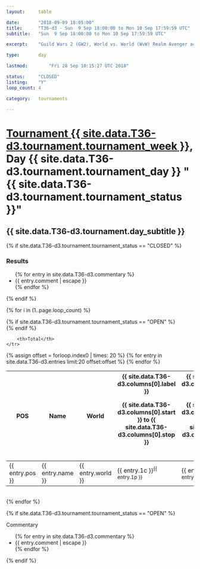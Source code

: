```yaml
---
layout: 	table

date: 		"2018-09-09 18:05:00"
title: 		"T36-d3 - Sun  9 Sep 18:00:00 to Mon 10 Sep 17:59:59 UTC"
subtitle: 	"Sun  9 Sep 18:00:00 to Mon 10 Sep 17:59:59 UTC"

excerpt:    "Guild Wars 2 (GW2), World vs. World (WvW) Realm Avenger achivement Tournament. \"Every Kill Counts\""

type:       day

lastmod: 		"Fri 28 Sep 10:15:27 UTC 2018"

status:     "CLOSED"
listing:    "Y"
loop_count: 4

category: 	tournaments

---
```

<div class="table_header">
    <h1><a href="{{ site.data.T36-d3.tournament.week_url }}">Tournament {{ site.data.T36-d3.tournament.tournament_week }}</a>, Day {{ site.data.T36-d3.tournament.tournament_day }} "{{ site.data.T36-d3.tournament.tournament_status }}"</h1>
    <h2>{{ site.data.T36-d3.tournament.day_subtitle }}</h2> 
</div>

{% if site.data.T36-d3.tournament.tournament_status == "CLOSED" %} 
<div class="commentary">
  <h3>Results</h3>
  <ul>
    {% for entry in site.data.T36-d3.commentary %}
    <li class="commentary_list">{{ entry.comment | escape }}</li>
    {% endfor %}
  </ul>
</div>
{% endif %}


{% for i in (1..page.loop_count) %}

{% if site.data.T36-d3.tournament.tournament_status == "OPEN" %} 
<br>
{% endif %}

<table class="day_table">
  <colgroup>
    <col style="width:18px">
    <col style="width:55px">
    <col style="width:55px">
    <col style="width:12px">
    <col style="width:12px">
    <col style="width:12px">
    <col style="width:12px">
    <col style="width:12px">
    <col style="width:12px">
    <col style="width:12px">
    <col style="width:12px">
    <col style="width:12px">
    <col style="width:12px">
    <col style="width:12px">
    <col style="width:12px">
    <col style="width:12px">
    <col style="width:12px">
    <col style="width:12px">
    <col style="width:12px">
    <col style="width:12px">
    <col style="width:12px">
    <col style="width:12px">
    <col style="width:12px">
    <col style="width:12px">
    <col style="width:12px">
    <col style="width:12px">
    <col style="width:12px">
    <col style="width:18px">
  </colgroup>  
  <thead>
    <tr>
        <th>POS</th>
        <th class="AlignLeft">Name</th>
        <th class="AlignLeft">World</th>

<th><div class="label">{{ site.data.T36-d3.columns[0].label }}<p class="onhover">{{ site.data.T36-d3.columns[0].start }} to {{ site.data.T36-d3.columns[0].stop }}</p></div>​</th>
<th><div class="label">{{ site.data.T36-d3.columns[1].label }}<p class="onhover">{{ site.data.T36-d3.columns[1].start }} to {{ site.data.T36-d3.columns[1].stop }}</p></div>​</th>
<th><div class="label">{{ site.data.T36-d3.columns[2].label }}<p class="onhover">{{ site.data.T36-d3.columns[2].start }} to {{ site.data.T36-d3.columns[2].stop }}</p></div>​</th>
<th><div class="label">{{ site.data.T36-d3.columns[3].label }}<p class="onhover">{{ site.data.T36-d3.columns[3].start }} to {{ site.data.T36-d3.columns[3].stop }}</p></div>​</th>
<th><div class="label">{{ site.data.T36-d3.columns[4].label }}<p class="onhover">{{ site.data.T36-d3.columns[4].start }} to {{ site.data.T36-d3.columns[4].stop }}</p></div>​</th>
<th><div class="label">{{ site.data.T36-d3.columns[5].label }}<p class="onhover">{{ site.data.T36-d3.columns[5].start }} to {{ site.data.T36-d3.columns[5].stop }}</p></div>​</th>
<th><div class="label">{{ site.data.T36-d3.columns[6].label }}<p class="onhover">{{ site.data.T36-d3.columns[6].start }} to {{ site.data.T36-d3.columns[6].stop }}</p></div>​</th>
<th><div class="label">{{ site.data.T36-d3.columns[7].label }}<p class="onhover">{{ site.data.T36-d3.columns[7].start }} to {{ site.data.T36-d3.columns[7].stop }}</p></div>​</th>
<th><div class="label">{{ site.data.T36-d3.columns[8].label }}<p class="onhover">{{ site.data.T36-d3.columns[8].start }} to {{ site.data.T36-d3.columns[8].stop }}</p></div>​</th>
<th><div class="label">{{ site.data.T36-d3.columns[9].label }}<p class="onhover">{{ site.data.T36-d3.columns[9].start }} to {{ site.data.T36-d3.columns[9].stop }}</p></div>​</th>
<th><div class="label">{{ site.data.T36-d3.columns[10].label }}<p class="onhover">{{ site.data.T36-d3.columns[10].start }} to {{ site.data.T36-d3.columns[10].stop }}</p></div>​</th>

<th><div class="label">{{ site.data.T36-d3.columns[11].label }}<p class="onhover">{{ site.data.T36-d3.columns[11].start }} to {{ site.data.T36-d3.columns[11].stop }}</p></div>​</th>
<th><div class="label">{{ site.data.T36-d3.columns[12].label }}<p class="onhover">{{ site.data.T36-d3.columns[12].start }} to {{ site.data.T36-d3.columns[12].stop }}</p></div>​</th>
<th><div class="label">{{ site.data.T36-d3.columns[13].label }}<p class="onhover">{{ site.data.T36-d3.columns[13].start }} to {{ site.data.T36-d3.columns[13].stop }}</p></div>​</th>
<th><div class="label">{{ site.data.T36-d3.columns[14].label }}<p class="onhover">{{ site.data.T36-d3.columns[14].start }} to {{ site.data.T36-d3.columns[14].stop }}</p></div>​</th>
<th><div class="label">{{ site.data.T36-d3.columns[15].label }}<p class="onhover">{{ site.data.T36-d3.columns[15].start }} to {{ site.data.T36-d3.columns[15].stop }}</p></div>​</th>
<th><div class="label">{{ site.data.T36-d3.columns[16].label }}<p class="onhover">{{ site.data.T36-d3.columns[16].start }} to {{ site.data.T36-d3.columns[16].stop }}</p></div>​</th>
<th><div class="label">{{ site.data.T36-d3.columns[17].label }}<p class="onhover">{{ site.data.T36-d3.columns[17].start }} to {{ site.data.T36-d3.columns[17].stop }}</p></div>​</th>
<th><div class="label">{{ site.data.T36-d3.columns[18].label }}<p class="onhover">{{ site.data.T36-d3.columns[18].start }} to {{ site.data.T36-d3.columns[18].stop }}</p></div>​</th>
<th><div class="label">{{ site.data.T36-d3.columns[19].label }}<p class="onhover">{{ site.data.T36-d3.columns[19].start }} to {{ site.data.T36-d3.columns[19].stop }}</p></div>​</th>
<th><div class="label">{{ site.data.T36-d3.columns[20].label }}<p class="onhover">{{ site.data.T36-d3.columns[20].start }} to {{ site.data.T36-d3.columns[20].stop }}</p></div>​</th>

<th><div class="label">{{ site.data.T36-d3.columns[21].label }}<p class="onhover">{{ site.data.T36-d3.columns[21].start }} to {{ site.data.T36-d3.columns[21].stop }}</p></div>​</th>
<th><div class="label">{{ site.data.T36-d3.columns[22].label }}<p class="onhover">{{ site.data.T36-d3.columns[22].start }} to {{ site.data.T36-d3.columns[22].stop }}</p></div>​</th>
<th><div class="label">{{ site.data.T36-d3.columns[23].label }}<p class="onhover">{{ site.data.T36-d3.columns[23].start }} to {{ site.data.T36-d3.columns[23].stop }}</p></div>​</th>

        <th>Total</th>
    </tr>
  </thead>
  {% assign offset = forloop.index0 | times: 20 %}
<tbody>
{% for entry in site.data.T36-d3.entries limit:20 offset:offset %}
  <tr>
    <td class="pl{{ entry.pos }}">{{ entry.pos }}</td>
    <td class="AlignLeft">{{ entry.name }}</td>
    <td class="AlignLeft">{{ entry.world }}</td>
    <td class="pl{{ entry.1p }}">{{ entry.1c }}<sup>{{ entry.1p }}</sup></td>
    <td class="pl{{ entry.2p }}">{{ entry.2c }}<sup>{{ entry.2p }}</sup></td>
    <td class="pl{{ entry.3p }}">{{ entry.3c }}<sup>{{ entry.3p }}</sup></td>
    <td class="pl{{ entry.4p }}">{{ entry.4c }}<sup>{{ entry.4p }}</sup></td>
    <td class="pl{{ entry.5p }}">{{ entry.5c }}<sup>{{ entry.5p }}</sup></td>
    <td class="pl{{ entry.6p }}">{{ entry.6c }}<sup>{{ entry.6p }}</sup></td>
    <td class="pl{{ entry.7p }}">{{ entry.7c }}<sup>{{ entry.7p }}</sup></td>
    <td class="pl{{ entry.8p }}">{{ entry.8c }}<sup>{{ entry.8p }}</sup></td>
    <td class="pl{{ entry.9p }}">{{ entry.9c }}<sup>{{ entry.9p }}</sup></td>
    <td class="pl{{ entry.10p }}">{{ entry.10c }}<sup>{{ entry.10p }}</sup></td>
    <td class="pl{{ entry.11p }}">{{ entry.11c }}<sup>{{ entry.11p }}</sup></td>
    <td class="pl{{ entry.12p }}">{{ entry.12c }}<sup>{{ entry.12p }}</sup></td>
    <td class="pl{{ entry.13p }}">{{ entry.13c }}<sup>{{ entry.13p }}</sup></td>
    <td class="pl{{ entry.14p }}">{{ entry.14c }}<sup>{{ entry.14p }}</sup></td>
    <td class="pl{{ entry.15p }}">{{ entry.15c }}<sup>{{ entry.15p }}</sup></td>
    <td class="pl{{ entry.16p }}">{{ entry.16c }}<sup>{{ entry.16p }}</sup></td>
    <td class="pl{{ entry.17p }}">{{ entry.17c }}<sup>{{ entry.17p }}</sup></td>
    <td class="pl{{ entry.18p }}">{{ entry.18c }}<sup>{{ entry.18p }}</sup></td>
    <td class="pl{{ entry.19p }}">{{ entry.19c }}<sup>{{ entry.19p }}</sup></td>
    <td class="pl{{ entry.20p }}">{{ entry.20c }}<sup>{{ entry.20p }}</sup></td>
    <td class="pl{{ entry.21p }}">{{ entry.21c }}<sup>{{ entry.21p }}</sup></td>
    <td class="pl{{ entry.22p }}">{{ entry.22c }}<sup>{{ entry.22p }}</sup></td>
    <td class="pl{{ entry.23p }}">{{ entry.23c }}<sup>{{ entry.23p }}</sup></td>
    <td class="pl{{ entry.24p }}">{{ entry.24c }}<sup>{{ entry.24p }}</sup></td>
    <td>{{ entry.total }}</td>
  </tr>
{% endfor %}  
</tbody>
</table>
<div class="leaderboard"></div>
<br />
{% endfor %}

{% if site.data.T36-d3.tournament.tournament_status == "OPEN" %} 
<div class="commentary">
  <span class="commentary_title">Commentary</span>
  <ul>
    {% for entry in site.data.T36-d3.commentary %}
    <li class="commentary_list">{{ entry.comment | escape }}</li>
    {% endfor %}
  </ul>
</div>
{% endif %}


